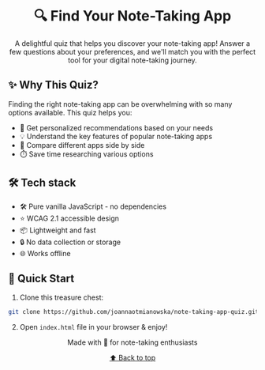 <div align="center">

# 🔍 Find Your Note-Taking App

A delightful quiz that helps you discover your note-taking app! Answer a few questions about your preferences, and we'll match you with the perfect tool for your digital note-taking journey.

</div>

## ✨ Why This Quiz?

Finding the right note-taking app can be overwhelming with so many options available. This quiz helps you:

- 🎯 Get personalized recommendations based on your needs
- 💡 Understand the key features of popular note-taking apps
- 🔄 Compare different apps side by side
- ⏱️ Save time researching various options

## 🛠️ Tech stack

- 🛠️ Pure vanilla JavaScript - no dependencies
- ⭐ WCAG 2.1 accessible design
- 📦 Lightweight and fast
- 🔒 No data collection or storage
- 🌐 Works offline

## 🚀 Quick Start

1. Clone this treasure chest:

```bash
git clone https://github.com/joannaotmianowska/note-taking-app-quiz.git
```

2. Open `index.html` file in your browser & enjoy!

<div align="center">

Made with 🧡 for note-taking enthusiasts

[⬆ Back to top](#-find-your-perfect-note-taking-app)

</div>
